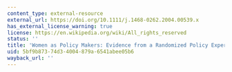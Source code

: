 ```yaml
---
content_type: external-resource
external_url: https://doi.org/10.1111/j.1468-0262.2004.00539.x
has_external_license_warning: true
license: https://en.wikipedia.org/wiki/All_rights_reserved
status: ''
title: 'Women as Policy Makers: Evidence from a Randomized Policy Experiment in India'
uid: 5bf9b873-74d3-4004-879a-6541abee05b6
wayback_url: ''
---
```

